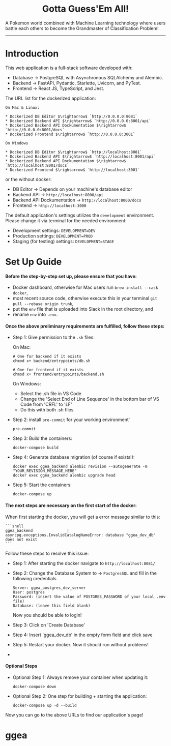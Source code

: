 <h1 align=center><strong>Gotta Guess'Em All!</strong></h1>

A Pokemon world combined with Machine Learning technology where users battle each others to become the Grandmaster of Classification Problem!

---

# Introduction

This web application is a full-stack software developed with:

* Database $\rightarrow$ PostgreSQL with Asynchronous SQLAlchemy and Alembic.
* Backend $\rightarrow$ FastAPI, Pydantic, Starlette, Uvicorn, and PyTest.
* Frontend $\rightarrow$ React JS, TypeScript, and Jest.

The URL list for the dockerized application:

    On Mac & Linux:

    * Dockerized DB Editor $\rightarrow$ `http://0.0.0.0:8081`
    * Dockerized Backend API $\rightarrow$ `http://0.0.0.0:8001/api`
    * Dockerized Backend API Dockumentation $\rightarrow$ `http://0.0.0.0:8001/docs`
    * Dockerized Frontend $\rightarrow$ `http://0.0.0.0:3001`

    On Windows

    * Dockerized DB Editor $\rightarrow$ `http://localhost:8081`
    * Dockerized Backend API $\rightarrow$ `http://localhost:8001/api`
    * Dockerized Backend API Dockumentation $\rightarrow$ `http://localhost:8001/docs`
    * Dockerized Frontend $\rightarrow$ `http://localhost:3001`

or the without docker:

* DB Editor $\rightarrow$ Depends on your machine's database editor
* Backend API $\rightarrow$ `http://localhost:8000/api`
* Backend API Dockumentation $\rightarrow$ `http://localhost:8000/docs`
* Frontend $\rightarrow$ `http://localhost:3000`

The default application's settings utilizes the `development` environment. Please change it via terminal for the needed environment:

* Development settings: `DEVELOPMENT=DEV`
* Production settings: `DEVELOPMENT=PROD`
* Staging (for testing) settings: `DEVELOPMENT=STAGE`

# Set Up Guide

#### Before the step-by-step set up, please ensure that you have:

* Docker dashboard, otherwise for Mac users run `brew install --cask docker`,
* most recent source code, otherwise execute this in your terminal `git pull --rebase origin trunk`,
* put the `env` file that is uploaded into Slack in the root directory, and
* rename `env` into `.env`.

#### Once the above preliminary requirements are fulfilled, follow these steps:

* Step 1: Give permission to the `.sh` files:

    On Mac:
    
    ```shell
    # One for backend if it exists
    chmod x+ backend/entrypoints/db.sh
    
    # One for frontend if it exists
    chmod x+ frontend/entrypoints/backend.sh
    ```
    
    
    On Windows:
    
    * Select the .sh file in VS Code
    * Change the 'Select End of Line Sequence' in the bottom bar of VS Code from 'CRFL' to 'LF'
    * Do this with both .sh files
    

* Step 2: install `pre-commit` for your working environment`

    ```shell
    pre-commit
    ```

* Step 3: Build the containers:

    ```shell
    docker-compose build
    ```

* Step 4: Generate database migration (of course if exists!):

    ```shell
    docker exec ggea_backend alembic revision --autogenerate -m "YOUR_REVISION_MESSAGE_HERE"
    docker exec ggea_backend alembic upgrade head
    ```

* Step 5: Start the containers:

    ```shell
    docker-compose up
    ```
    
    
#### The next steps are necessary on the first start of the docker: 

When first starting the docker, you will get a error message similar to this:

    ```shell
    ggea_backend               | asyncpg.exceptions.InvalidCatalogNameError: database "ggea_dev_db" does not exist
    ```
    
Follow these steps to resolve this issue:

* Step 1: After starting the docker navigate to `http://localhost:8081/`

* Step 2: Change the Database System to -> `PostgresSQL` and fill in the following credentials 

    ```shell
    Server: ggea_postgres_dev_server
    User: postgres
    Password: (insert the value of POSTGRES_PASSWORD of your local .env file)
    Database: (leave this field blank)
    ```
    
    Now you should be able to login!
    
* Step 3: Click on 'Create Database'

* Step 4: Insert 'ggea_dev_db' in the empty form field and click save

* Step 5: Restart your docker. Now it should run without problems!
* 

#### Optional Steps

* Optional Step 1: Always remove your container when updating it:

    ```shell
    docker-compose down
    ```

* Optional Step 2: One step for building + starting the application:

    ```shell
    docker-compose up -d --build
    ```

Now you can go to the above URLs to find our application's page!
# ggea
